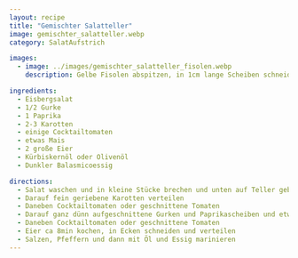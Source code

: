 ```yaml
---
layout: recipe
title: "Gemischter Salatteller"
image: gemischter_salatteller.webp
category: SalatAufstrich

images:
  - image: ../images/gemischter_salatteller_fisolen.webp
    description: Gelbe Fisolen abspitzen, in 1cm lange Scheiben schneiden, 10min kochen, auskühlen lassen, mit 1 Zwiebel und 1-2 Knoblauchzehen (beides fein gehackt) vermischen, Olivenöl, Balsamico. Fertig marinierten Fisolensalat auf anderen Salat und Kürbiskernöl + Balsamico. Schmeckt super!

ingredients:
  - Eisbergsalat
  - 1/2 Gurke
  - 1 Paprika
  - 2-3 Karotten
  - einige Cocktailtomaten
  - etwas Mais
  - 2 große Eier
  - Kürbiskernöl oder Olivenöl
  - Dunkler Balasmicoessig

directions:
  - Salat waschen und in kleine Stücke brechen und unten auf Teller geben
  - Darauf fein geriebene Karotten verteilen
  - Daneben Cocktailtomaten oder geschnittene Tomaten
  - Darauf ganz dünn aufgeschnittene Gurken und Paprikascheiben und etwas salzen
  - Daneben Cocktailtomaten oder geschnittene Tomaten
  - Eier ca 8min kochen, in Ecken schneiden und verteilen
  - Salzen, Pfeffern und dann mit Öl und Essig marinieren
---
```

